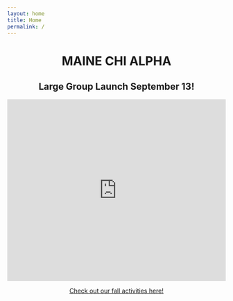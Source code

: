 ```yaml
---
layout: home
title: Home
permalink: /
---
```


<h1 id="home-brand" class="display-1" style="text-align: center;">
MAINE CHI ALPHA
</h1>

<h2 style="text-align: center;">
Large Group Launch September 13! 
</h2>

<div style="width: 100%; display: flex; justify-content: center;">
  <iframe width="743" height="418" src="https://www.youtube.com/embed/3ngQYlqyO8A" frameborder="0" allow="accelerometer; autoplay; encrypted-media; gyroscope; picture-in-picture" allowfullscreen></iframe>
</div>


<p style="text-align: center;"><a href="/activities/" class="btn btn-primary my-1">Check out our fall activities here!</a></p>
